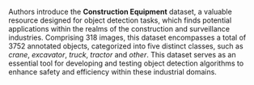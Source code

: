 Authors introduce the **Construction Equipment** dataset, a valuable resource designed for object detection tasks, which finds potential applications within the realms of the construction and surveillance industries. Comprising 318 images, this dataset encompasses a total of 3752 annotated objects, categorized into five distinct classes, such as *crane*, *excavator*, *truck*, *tractor* and *other*. This dataset serves as an essential tool for developing and testing object detection algorithms to enhance safety and efficiency within these industrial domains.